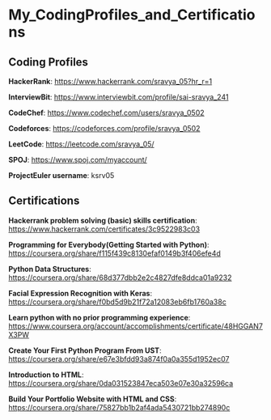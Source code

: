 # My_CodingProfiles_and_Certifications

Coding Profiles
---------------

**HackerRank**: https://www.hackerrank.com/sravya_05?hr_r=1

**InterviewBit**: https://www.interviewbit.com/profile/sai-sravya_241

**CodeChef**: https://www.codechef.com/users/sravya_0502

**Codeforces**: https://codeforces.com/profile/sravya_0502

**LeetCode**: https://leetcode.com/sravya_05/

**SPOJ**: https://www.spoj.com/myaccount/

**ProjectEuler username**: ksrv05


Certifications
--------------

**Hackerrank problem solving (basic) skills certification**: https://www.hackerrank.com/certificates/3c9522983c03

**Programming for Everybody(Getting Started with Python)**: https://coursera.org/share/f115f439c8130efaf0149b3f406efe4d

**Python Data Structures**: https://coursera.org/share/68d377dbb2e2c4827dfe8ddca01a9232

**Facial Expression Recognition with Keras**: https://coursera.org/share/f0bd5d9b21f72a12083eb6fb1760a38c

**Learn python with no prior programming experience**: https://www.coursera.org/account/accomplishments/certificate/48HGGAN7X3PW

**Create Your First Python Program From UST**: https://coursera.org/share/e67e3bfdd93a874f0a0a355d1952ec07

**Introduction to HTML**: https://coursera.org/share/0da031523847eca503e07e30a32596ca

**Build Your Portfolio Website with HTML and CSS**: https://coursera.org/share/75827bb1b2af4ada5430721bb274890c

